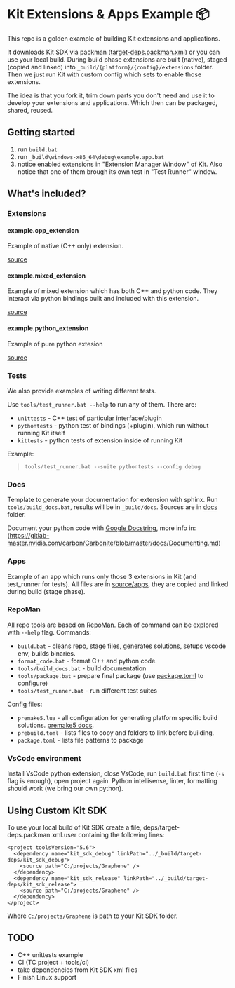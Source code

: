 # Kit Extensions & Apps Example :package:

This repo is a golden example of building Kit extensions and applications. 

It downloads Kit SDK via packman ([target-deps.packman.xml](deps/target-deps.packman.xml)) or you can use your local build. During build phase extensions are built (native), staged (copied and linked) into
`_build/{platform}/{config}/extensions` folder. Then we just run Kit with custom config which sets to enable those extensions.

The idea is that you fork it, trim down parts you don't need and use it to develop your extensions and applications. Which then can be packaged, shared, reused.


## Getting started

1. run `build.bat`
2. run `_build\windows-x86_64\debug\example.app.bat`
3. notice enabled extensions in "Extension Manager Window" of Kit. Also notice that one of them brough its own test in "Test Runner" window.

## What's included?

### Extensions

#### example.cpp_extension

Example of native (C++ only) extension.

[source](source/extensions/example.cpp_extension)


#### example.mixed_extension

Example of mixed extension which has both C++ and python code. They interact via python bindings built and included with this extension.

[source](source/extensions/example.mixed_extension)


#### example.python_extension

Example of pure python extesion

[source](source/extensions/example.python_extension)


### Tests

We also provide examples of writing different tests. 

Use `tools/test_runner.bat --help` to run any of them. There are:

* `unittests` - C++ test of particular interface/plugin
* `pythontests` - python test of bindings (+plugin), which run without running Kit itself
* `kittests` - python tests of extension inside of running Kit

Example:

> `tools/test_runner.bat --suite pythontests --config debug`


### Docs

Template to generate your documentation for extension with sphinx. Run `tools/build_docs.bat`, results will be in `_build/docs`. Sources are in [docs](docs) folder.

Document your python code with [Google Docstring](https://sphinxcontrib-napoleon.readthedocs.io/en/latest/example_google.html), more info in: (https://gitlab-master.nvidia.com/carbon/Carbonite/blob/master/docs/Documenting.md)


### Apps

Example of an app which runs only those 3 extensions in Kit (and test_runner for tests). All files are in [source/apps](source/apps), they are copied and linked during build (stage phase).

### RepoMan

All repo tools are based on [RepoMan](https://omniverse.gitlab-master-pages.nvidia.com/repo/repo_man/).
Each of command can be explored with `--help` flag.
Commands:
  * `build.bat` - cleans repo, stage files, generates solutions, setups vscode env, builds binaries.
  * `format_code.bat` - format C++ and python code.
  * `tools/build_docs.bat` - build documentation
  * `tools/package.bat` - prepare final package (use [package.toml](package.toml) to configure)
  * `tools/test_runner.bat` - run different test suites

Config files:
  * `premake5.lua` - all configuration for generating platform specific build solutions. [premake5 docs](https://github.com/premake/premake-core/wiki).
  * `prebuild.toml` - lists files to copy and folders to link before building.
  * `package.toml` - lists file patterns to package



### VsCode environment

Install VsCode python extension, close VsCode, run `build.bat` first time (`-s` flag is enough), open project again. Python intellisense, linter, formatting should work (we bring our own python).


## Using Custom Kit SDK

To use your local build of Kit SDK create a file, deps/target-deps.packman.xml.user containing the following lines:

```
<project toolsVersion="5.6">
  <dependency name="kit_sdk_debug" linkPath="../_build/target-deps/kit_sdk_debug">
    <source path="C:/projects/Graphene" />
  </dependency>
  <dependency name="kit_sdk_release" linkPath="../_build/target-deps/kit_sdk_release">
    <source path="C:/projects/Graphene" />
  </dependency>
</project>
```

Where `C:/projects/Graphene` is path to your Kit SDK folder.

## TODO

- C++ unittests example
- CI (TC project + tools/ci)
- take dependencies from Kit SDK xml files
- Finish Linux support

